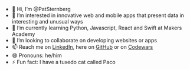 - 👋 Hi, I’m @PatSternberg
- 👀 I’m interested in innovative web and mobile apps that present data in interesting and unusual ways
- 🌱 I’m currently learning Python, Javascript, React and Swift at Makers Academy
- 💞️ I’m looking to collaborate on developing websites or apps
- 📫 Reach me on [LinkedIn](https://www.linkedin.com/in/patrick-skipworth-a87a20145/), here on [GitHub](https://github.com/PatSternberg) or on [Codewars](https://www.codewars.com/users/PatSkip)
- 😄 Pronouns: he/him
- ⚡ Fun fact: I have a tuxedo cat called Paco

<!---
PatSternberg/PatSternberg is a ✨ special ✨ repository because its `README.md` (this file) appears on your GitHub profile.
You can click the Preview link to take a look at your changes.
--->
